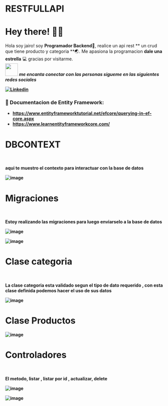 # RESTFULLAPI
# Hey there! :wave::smiley:

<!--Introduction -->
Hola soy jairo! soy **Programador Backend**:iphone:, realice un api rest ** un crud que tiene producto y categoria **:earth_asia:. Me apasiona la programacion  **dale una estrella**  :computer: gracias por visitarme.
<br>
<img src="https://media.giphy.com/media/LnQjpWaON8nhr21vNW/giphy.gif" width="40"> <em><b>me encanta conectar con las personas sigueme en las siguientes redes sociales</em>

<!-- Your badges -->
[![Linkedin](https://img.shields.io/badge/-JairoAyllon-blue?style=flat&logo=Linkedin&logoColor=white)](https://www.linkedin.com/in/jairo-andre-ayllon-cardenas-9bb46b202/)
<!-- Profile View Count -->
 
<!-- Working GIF -->
<!--<img src="https://github.com/JoykishanSharma/JoykishanSharma/blob/master/dev_object.png" alt="dev_object" align="right" width="500" height="250" />-->

### 💼  Documentacion de Entity Framework: 
* https://www.entityframeworktutorial.net/efcore/querying-in-ef-core.aspx
* https://www.learnentityframeworkcore.com/

 <h1>DBCONTEXT</h1></br>
 <p>aqui te muestro el contexto para interactuar con la base de datos </p>
 
 ![image](https://github.com/josiasisrael14/RESTFULLAPI/assets/43103053/4b33af80-2a6d-41ac-b3a1-7f92c0b7a18e)
 
 <h1>Migraciones</h1></br>
 <p>Estoy realizando las migraciones para luego enviarselo a la base de datos</p>
 
 ![image](https://github.com/josiasisrael14/RESTFULLAPI/assets/43103053/8cd2d5a9-4307-4672-90d5-2cf3dca69967)
 
 ![image](https://github.com/josiasisrael14/RESTFULLAPI/assets/43103053/fc819013-6464-48ef-832c-d93adea834ac)

<h1>Clase categoria</h1></br>
<p>La clase categoria esta validado segun el tipo de dato requerido , con esta clase definida podemos hacer el uso de sus datos</p>

![image](https://github.com/josiasisrael14/RESTFULLAPI/assets/43103053/231dd4c1-08e9-4fdd-af24-acf670b4a047)

<h1>Clase Productos</h1>

![image](https://github.com/josiasisrael14/RESTFULLAPI/assets/43103053/38517faf-b37e-4b7b-bb78-4d30e09fe32a)

<h1>Controladores</h1></br>
<p>El metodo, listar , listar por id , actualizar, delete</p>

![image](https://github.com/josiasisrael14/RESTFULLAPI/assets/43103053/7b7d109b-57b1-434b-8708-c01098a2f864)


![image](https://github.com/josiasisrael14/RESTFULLAPI/assets/43103053/9a35a159-3aa5-4b0e-9164-c21414fdb394)






 
 
